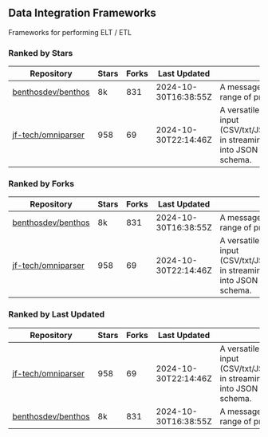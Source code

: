 ## Data Integration Frameworks

Frameworks for performing ELT / ETL

### Ranked by Stars

| Repository | Stars | Forks | Last Updated | Description | 
|------------|-------|-------|--------------|-------------|
| [benthosdev/benthos](https://github.com/benthosdev/benthos) | 8k | 831 | 2024-10-30T16:38:55Z |  A message streaming bridge between a range of protocols. |
| [jf-tech/omniparser](https://github.com/jf-tech/omniparser) | 958 | 69 | 2024-10-30T22:14:46Z |  A versatile ETL library that parses text input (CSV/txt/JSON/XML/EDI/X12/EDIFACT/etc) in streaming fashion and transforms data into JSON output using data-driven schema. |

### Ranked by Forks

| Repository | Stars | Forks | Last Updated | Description | 
|------------|-------|-------|--------------|-------------|
| [benthosdev/benthos](https://github.com/benthosdev/benthos) | 8k | 831 | 2024-10-30T16:38:55Z |  A message streaming bridge between a range of protocols. |
| [jf-tech/omniparser](https://github.com/jf-tech/omniparser) | 958 | 69 | 2024-10-30T22:14:46Z |  A versatile ETL library that parses text input (CSV/txt/JSON/XML/EDI/X12/EDIFACT/etc) in streaming fashion and transforms data into JSON output using data-driven schema. |

### Ranked by Last Updated

| Repository | Stars | Forks | Last Updated | Description | 
|------------|-------|-------|--------------|-------------|
| [jf-tech/omniparser](https://github.com/jf-tech/omniparser) | 958 | 69 | 2024-10-30T22:14:46Z |  A versatile ETL library that parses text input (CSV/txt/JSON/XML/EDI/X12/EDIFACT/etc) in streaming fashion and transforms data into JSON output using data-driven schema. |
| [benthosdev/benthos](https://github.com/benthosdev/benthos) | 8k | 831 | 2024-10-30T16:38:55Z |  A message streaming bridge between a range of protocols. |

